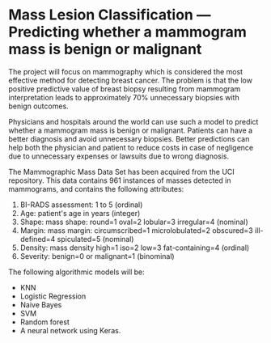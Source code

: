 # Mass Lesion Classification — Predicting whether a mammogram mass is benign or malignant

The project will focus on mammography which is considered the most effective method for detecting breast cancer. The problem is that the low positive predictive value of breast
biopsy resulting from mammogram interpretation leads to approximately
70% unnecessary biopsies with benign outcomes.

Physicians and hospitals around the world can use such a model to predict whether a mammogram mass is benign or malignant. Patients can have a better diagnosis and avoid unnecessary biopsies. Better predictions can help both the physician and patient to reduce costs in case of negligence due to unnecessary expenses or lawsuits due to wrong diagnosis.

The Mammographic Mass Data Set has been acquired from the UCI repository. This data contains 961 instances of masses detected in mammograms, and contains the following attributes:

1.    BI-RADS assessment: 1 to 5 (ordinal)
2.    Age: patient's age in years (integer)
3.    Shape: mass shape: round=1 oval=2 lobular=3 irregular=4 (nominal)
4.    Margin: mass margin: circumscribed=1 microlobulated=2 obscured=3 ill-defined=4 spiculated=5 (nominal)
5.    Density: mass density high=1 iso=2 low=3 fat-containing=4 (ordinal)
6.    Severity: benign=0 or malignant=1 (binominal)

The following algorithmic models will be:

- KNN
- Logistic Regression
- Naive Bayes
- SVM
- Random forest
- A neural network using Keras.
